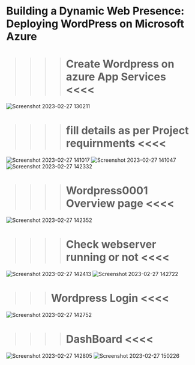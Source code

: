 # Building a Dynamic Web Presence: Deploying WordPress on Microsoft Azure

>>>> # Create Wordpress on azure App Services <<<<
![Screenshot 2023-02-27 130211](https://user-images.githubusercontent.com/113555417/221529330-719854c4-eb0c-47a4-9fb2-a851de3c5333.jpg)

>>>> # fill details as per Project requirnments <<<<
![Screenshot 2023-02-27 141017](https://user-images.githubusercontent.com/113555417/221529341-3b23831c-9f4d-498b-bf99-d98c7e467575.jpg)
![Screenshot 2023-02-27 141047](https://user-images.githubusercontent.com/113555417/221529344-1a666ed9-7ba2-451a-82e1-ae269032bb04.jpg)
![Screenshot 2023-02-27 142332](https://user-images.githubusercontent.com/113555417/221529347-3dffa5ad-f0c2-4ec2-b46b-6501a48bcc41.jpg)

>>>> # Wordpress0001 Overview page <<<<
![Screenshot 2023-02-27 142352](https://user-images.githubusercontent.com/113555417/221529351-0a256f5c-179f-4e5a-aeb3-6a3e17cc5b62.jpg)


>>>>  # Check webserver running or not <<<<
![Screenshot 2023-02-27 142413](https://user-images.githubusercontent.com/113555417/221529354-b872ae24-1315-40bf-a547-793d226ef8a4.jpg)
![Screenshot 2023-02-27 142722](https://user-images.githubusercontent.com/113555417/221529357-f50ac1c1-97df-4b7d-8a2c-4467c0bf51ea.jpg)

>>> # Wordpress Login <<<<
![Screenshot 2023-02-27 142752](https://user-images.githubusercontent.com/113555417/221529360-ad377925-305b-4b80-87e3-5253e7ed5a29.jpg)

>>>> # DashBoard <<<<
![Screenshot 2023-02-27 142805](https://user-images.githubusercontent.com/113555417/221529364-cb70531f-7a11-44cd-8a4b-df4e887cca82.jpg)
![Screenshot 2023-02-27 150226](https://user-images.githubusercontent.com/113555417/221529370-49ec1364-8c73-419c-92b5-0dfba163ec8e.jpg)
